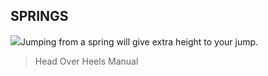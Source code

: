 ## SPRINGS

![](texture-animated-once-spring_bounce)Jumping from a spring will give extra height to your jump.

> Head Over Heels Manual
